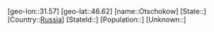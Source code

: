 ﻿---
location: [46.62,31.57]
type: City
tags:
- geo/City


SpocWebEntityId: 33185
isDeleted: false
confidential: public

---
[geo-lon::31.57]
[geo-lat::46.62]
[name::Otschokow]
[State::]
[Country::[Russia](geo/Continent/Europe/Russia.md)]
[StateId::]
[Population::]
[Unknown::]

